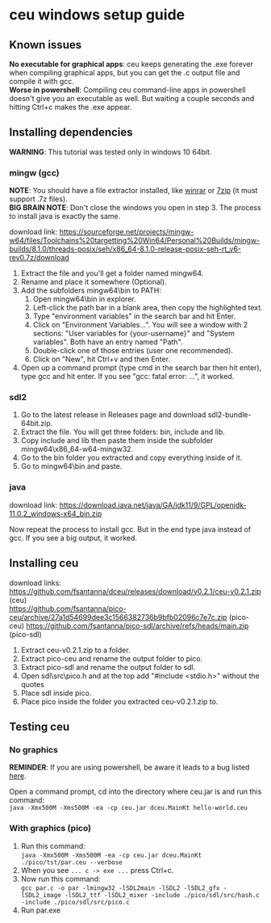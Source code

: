 # ceu windows setup guide
## Known issues
__No executable for graphical apps__: ceu keeps generating the .exe forever when compiling graphical apps, but you can get the .c output file and compile it with gcc.\
__Worse in powershell__: Compiling ceu command-line apps in powershell doesn't give you an executable as well. But waiting a couple seconds and hitting Ctrl+c makes the .exe appear.

## Installing dependencies

__WARNING__: This tutorial was tested only in windows 10 64bit.

### mingw (gcc)

__NOTE__: You should have a file extractor installed, like [winrar](https://www.win-rar.com/start.html?&L=0) or [7zip](https://www.7-zip.org/) (it must support .7z files).\
__BIG BRAIN NOTE__: Don't close the windows you open in step 3. The process to install java is exactly the same.

download link: https://sourceforge.net/projects/mingw-w64/files/Toolchains%20targetting%20Win64/Personal%20Builds/mingw-builds/8.1.0/threads-posix/seh/x86_64-8.1.0-release-posix-seh-rt_v6-rev0.7z/download

1. Extract the file and you'll get a folder named mingw64.
2. Rename and place it somewhere (Optional).
3. Add the subfolders mingw64\\bin to PATH:
    1. Open mingw64\\bin in explorer.
    2. Left-click the path bar in a blank area, then copy the highlighted text.
    3. Type "environment variables" in the search bar and hit Enter.
    4. Click on "Environment Variables...". You will see a window with 2 sections: "User variables for {your-username}" and "System variables". Both have an entry named "Path".
    5. Double-click one of those entries (user one recommended).
    6. Click on "New", hit Ctrl+v and then Enter.
4. Open up a command prompt (type cmd in the search bar then hit enter), type gcc and hit enter. If you see "gcc: fatal error: ...", it worked.

### sdl2

1. Go to the latest release in Releases page and download sdl2-bundle-64bit.zip.
2. Extract the file. You will get three folders: bin, include and lib.
3. Copy include and lib then paste them inside the subfolder mingw64\\x86_64-w64-mingw32.
5. Go to the bin folder you extracted and copy everything inside of it.
6. Go to mingw64\\bin and paste.

### java

download link: https://download.java.net/java/GA/jdk11/9/GPL/openjdk-11.0.2_windows-x64_bin.zip

Now repeat the process to install gcc. But in the end type java instead of gcc. If you see a big output, it worked.

## Installing ceu

download links:\
https://github.com/fsantanna/dceu/releases/download/v0.2.1/ceu-v0.2.1.zip (ceu)\
https://github.com/fsantanna/pico-ceu/archive/27a1d54699dee3c1566382736b9bfb02096c7e7c.zip (pico-ceu)
https://github.com/fsantanna/pico-sdl/archive/refs/heads/main.zip (pico-sdl)

1. Extract ceu-v0.2.1.zip to a folder.
2. Extract pico-ceu and rename the output folder to pico.
3. Extract pico-sdl and rename the output folder to sdl.
4. Open sdl\src\pico.h and at the top add "#include <stdio.h>" without the quotes
4. Place sdl inside pico.
5. Place pico inside the folder you extracted ceu-v0.2.1.zip to.

## Testing ceu

### No graphics

__REMINDER__: If you are using powershell, be aware it leads to a bug listed [here](#known-issues).

Open a command prompt, cd into the directory where ceu.jar is and run this command:\
```java -Xmx500M -Xms500M -ea -cp ceu.jar dceu.MainKt hello-world.ceu```

### With graphics (pico)

1. Run this command:\
```java -Xmx500M -Xms500M -ea -cp ceu.jar dceu.MainKt ./pico/tst/par.ceu --verbose```
2. When you see ```... c -> exe ...``` press Ctrl+c.
3. Now run this command:\
```gcc par.c -o par -lmingw32 -lSDL2main -lSDL2 -lSDL2_gfx -lSDL2_image -lSDL2_ttf -lSDL2_mixer -include ./pico/sdl/src/hash.c -include ./pico/sdl/src/pico.c```
4. Run par.exe